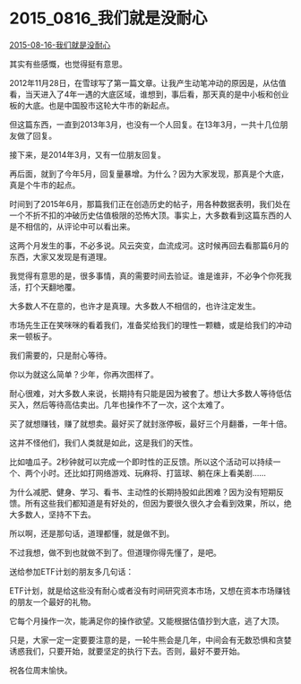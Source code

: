 # 2015_0816_我们就是没耐心



[ 2015-08-16-我们就是没耐心](https://mp.weixin.qq.com/s/Ch2vNzkt6RLu-auVgWDJXg)



其实有些感慨，也觉得挺有意思。

2012年11月28日，在雪球写了第一篇文章。让我产生动笔冲动的原因是，从估值看，当天进入了4年一遇的大底区域，谁想到，事后看，那天真的是中小板和创业板的大底。也是中国股市这轮大牛市的新起点。

但这篇东西，一直到2013年3月，也没有一个人回复。在13年3月，一共十几位朋友做了回复。

接下来，是2014年3月，又有一位朋友回复。

再后面，就到了今年5月，回复量暴增。为什么？因为大家发现，那真是个大底，真是个牛市的起点。

时间到了2015年6月，那篇我们正在创造历史的帖子，用各种数据表明，我们处在一个不折不扣的冲破历史估值极限的恐怖大顶。事实上，大多数看到这篇东西的人是不相信的，从评论中可以看出来。

这两个月发生的事，不必多说。风云突变，血流成河。这时候再回去看那篇6月的东西，大家又发现是有道理。

我觉得有意思的是，很多事情，真的需要时间去验证。谁是谁非，不必争个你死我活，打个天翻地覆。

大多数人不在意的，也许才是真理。大多数人不相信的，也许注定发生。

市场先生正在笑咪咪的看着我们，准备奖给我们的理性一颗糖，或是给我们的冲动来一顿板子。

我们需要的，只是耐心等待。




你以为就这么简单？少年，你再次图样了。

耐心很难，对大多数人来说，长期持有只能是因为被套了。想让大多数人等待低估买入，然后等待高估卖出。几年也操作不了一次，这个太难了。

买了就想赚钱，赚了就想卖。最好买了就封涨停板，最好三个月翻番，一年十倍。

这并不怪他们，我们人类就是如此，这是我们的天性。

比如嗑瓜子。2秒钟就可以完成一个即时性的正反馈。所以这个活动可以持续一个、两个小时。还比如打网络游戏、玩麻将、打篮球、躺在床上看美剧……

为什么减肥、健身、学习、看书、主动性的长期持股如此困难？因为没有短期反馈。所有这些我们都知道是有好处的，但因为要很久很久才会看到效果，所以，绝大多数人，坚持不下去。

所以啊，还是那句话，道理都懂，就是做不到。


不过我想，做不到也就做不到了。但道理你得先懂了，是吧。



送给参加ETF计划的朋友多几句话：

ETF计划，就是给这些没有耐心或者没有时间研究资本市场，又想在资本市场赚钱的朋友一个最好的礼物。

它每个月操作一次，能满足你的操作欲望。又能根据估值抄到大底，逃了大顶。

只是，大家一定一定要要注意的是，一轮牛熊会是几年，中间会有无数恐惧和贪婪诱惑我们，只要开始，就要坚定的执行下去。否则，最好不要开始。



祝各位周末愉快。